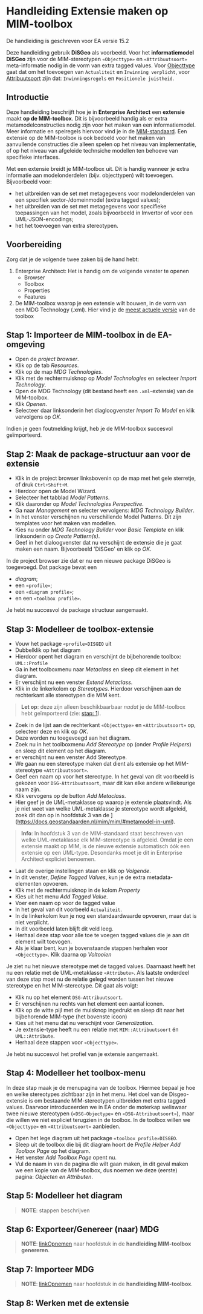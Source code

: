# Handleiding Extensie maken op MIM-toolbox

De handleiding is geschreven voor EA versie 15.2

Deze handleiding gebruik **DiSGeo** als voorbeeld. Voor het **informatiemodel DiSGeo** zijn voor de MIM-stereotypen `«Objecttype»` en `«Attribuutsoort»` meta-informatie nodig in de vorm van extra tagged values. Voor [Objecttype](https://geonovum.github.io/disgeo-imsor/modelleerprincipes/#specificatie-voor-objecttype) gaat dat om het toevoegen van `Actualiteit` en `Inwinning verplicht`, voor [Attribuutsoort](https://geonovum.github.io/disgeo-imsor/modelleerprincipes/#specificatie-voor-attribuutsoort) zijn dat: `Inwinningsregels` en `Positionele juistheid`.

## Introductie
Deze handleiding beschrijft hoe je in **Enterprise Architect** een **extensie** maakt **op de MIM-toolbox**. Dit is bijvoorbeeld handig als er extra metamodelconstructies nodig zijn voor het maken van een informatiemodel. Meer informatie en spelregels hiervoor vind je in de [MIM-standaard](https://docs.geostandaarden.nl/mim/mim/#een-eigen-extensie-op-het-metamodel). Een extensie op de MIM-toolbox is ook bedoeld voor het maken van aanvullende constructies die alleen spelen op het niveau van implementatie, of op het niveau van afgeleide technsiche modellen ten behoeve van specifieke interfaces.

Met een extensie breidt je MIM-toolbox uit. Dit is handig wanneer je extra informatie aan modelonderdelen (bijv. objecttypen) wilt toevoegen. Bijvoorbeeld voor:
 - het uitbreiden van de set met metagegevens voor modelonderdelen van een specifiek sector-/domeinmodel (extra tagged values);
 - het uitbreiden van de set met metagegevens voor specifieke toepassingen van het model, zoals bijvoorbeeld in Imvertor of voor een UML-JSON-encodings;
 - het het toevoegen van extra stereotypen.

## Voorbereiding

Zorg dat je de volgende twee zaken bij de hand hebt:
 1. Enterprise Architect: Het is handig om de volgende venster te openen
    - Browser
    - Toolbox
    - Properties
    - Features
 1. De MIM-toolbox waarop je een extensie wilt bouwen, in de vorm van een MDG Technology (.xml). Hier vind je de [meest actuele versie](https://register.geostandaarden.nl/informatiemodel/mim/1.1.1/) van de toolbox 

## Stap 1: Importeer de MIM-toolbox in de EA-omgeving
 - Open de _project browser_.
 - Klik op de tab _Resources_.
 - Klik op de map _MDG Technologies_.
 - Klik met de rechtermuisknop op _Model Technologies_ en selecteer _Import Technology_.
 - Open de MDG Technology (dit bestand heeft een `.xml`-extensie) van de MIM-toolbox.
 - Klik _Openen_.
 - Selecteer daar linksonderin het diagloogvenster _Import To Model_ en klik vervolgens op _OK_.

Indien je geen foutmelding krijgt, heb je de MIM-toolbox succesvol geïmporteerd.

## Stap 2: Maak de package-structuur aan voor de extensie

 - Klik in de project browser linksbovenin op de map met het gele sterretje, of druk `Ctrl+Shift+M`.
 - Hierdoor open de Model Wizard.
 - Selecteer het tabblad _Model Patterns_.
 - Klik daaronder op _Model Technologies Perspective_.
 - Ga naar _Management_ en selecter vervolgens: _MDG Technology Builder_.
 - In het venster verschijnen nu verschillende Model Patterns. Dit zijn templates voor het maken van modellen. 
 - Kies nu onder _MDG Technology Builder_ voor _Basic Template_ en klik linksonderin op _Create Pattern(s)_.
 - Geef in het dialoogvenster dat nu verschijnt de extensie die je gaat maken een naam. Bijvoorbeeld 'DiSGeo' en klik op _OK_.

In de project browser zie dat er nu een nieuwe package DiSGeo is toegevoegd. Dat package bevat een 
 - _diagram_;
 - een `«profile»`;
 - een `«diagram profile»`;
 - en een `«toolbox profile»`.

Je hebt nu succesvol de package structuur aangemaakt.

## Stap 3: Modelleer de toolbox-extensie

 - Vouw het package `«profile»DISGEO` uit
 - Dubbelklik op het diagram
 - Hierdoor opent het diagram en verschijnt de bijbehorende toolbox: `UML::Profile`
 - Ga in het toolboxmenu naar _Metaclass_ en sleep dit element in het diagram.
 - Er verschijnt nu een venster _Extend Metaclass_.
 - Klik in de linkerkolom op _Stereotypes_. Hierdoor verschijnen aan de rechterkant alle stereotypen die MIM kent. 

>**Let op**: deze zijn alleen beschikbaarbaar _nadat_ je de MIM-toolbox hebt geïmporteerd (zie: [stap: 1](#stap-1-importeer-de-mim-toolbox-in-de-ea-omgeving)).

 - Zoek in de lijst aan de rechterkant `«Objecttype»` en `«Attribuutsoort»` op, selecteer deze en klik op _OK_.
 - Deze worden nu toegevoegd aan het diagram.
 - Zoek nu in het toolboxmenu _Add Stereotype_ op (onder _Profile Helpers_) en sleep dit element op het diagram.
 - er verschijnt nu een venster Add Stereotype.
 - We gaan nu een stereotype maken dat dient als extensie op het MIM-stereotype `«Attribuutsoort»`.
 - Geef een naam op voor het stereotype. In het geval van dit voorbeeld is gekozen voor `DSG-Attribuutsoort`, maar dit kan elke andere willekeurige naam zijn.
 - Klik vervogens op de button _Add Metaclass_.
 - Hier geef je de UML-metaklasse op waarop je extensie plaatsvindt. Als je niet weet van welke UML-metaklasse je stereotype wordt afgeleid, zoek dit dan op in hoofdstuk 3 van de ](https://docs.geostandaarden.nl/mim/mim/#metamodel-in-uml).

 >**Info**: In hoofdstuk 3 van de MIM-standaard staat beschreven van welke UML-metaklasse elk MIM-stereotype is afgeleid. Omdat je een extensie maakt op MIM, is de nieuwe extensie automatisch óók een extensie op een UML-type. Desondanks moet je dit in Enterprise Architect expliciet benoemen.

 - Laat de overige instellingen staan en klik op _Volgende_.
 - In dit venster, _Define Tagged Values_, kun je de extra metadata-elementen opvoeren.
 - Klik met de rechtermuisknop in de kolom _Property_
 - Kies uit het menu _Add Tagged Value_.
 - Voer een naam op voor de tagged value
 - In het geval van dit voorbeeld `Actualiteit`.
 - In de linkerkolom kun je nog een standaardwaarde opvoeren, maar dat is niet verplicht.
 - In dit voorbeeld laten blijft dit veld leeg.
 - Herhaal deze stap voor alle toe te voegen tagged values die je aan dit element wilt toevogen.
 - Als je klaar bent, kun je bovenstaande stappen herhalen voor `«Objecttype»`. Klik daarna op _Voltooien_

Je ziet nu het nieuwe stereotype met de tagged values. Daarnaast heeft het nu een relatie met de UML-metaklasse `«Attribute»`. Als laatste onderdeel van deze stap moet nu de relatie gelegd worden tussen het nieuwe stereotype en het MIM-stereotype. Dit gaat als volgt:

 - Klik nu op het element `DSG-Attribuutsoort`.
 - Er verschijnen nu rechts van het element een aantal iconen.
 - Klik op de witte pijl met de muisknop ingedrukt en sleep dit naar het bijbehorende MIM-type (het bovenste icoon)
 - Kies uit het menu dat nu verschijnt voor _Generalization_.
 - Je extensie-type heeft nu een relatie met `MIM::Attribuutsoort` én `UML::Attribute`.
 - Herhaal deze stappen voor `«Objecttype»`.

Je hebt nu succesvol het profiel van je extensie aangemaakt.

## Stap 4: Modelleer het toolbox-menu
In deze stap maak je de menupagina van de toolbox. Hiermee bepaal je hoe en welke stereotypes zichtbaar zijn in het menu. Het doel van de Disgeo-extensie is om bestaande MIM-stereotypen uitbreiden met extra tagged values. Daarvoor introduceerden we in EA onder de moterkap weliswaar twee nieuwe stereotypen (`«DSG-Objectype»` en `«DSG-Attribuutsoort»`), maar die willen we niet expliciet terugzien in de toolbox. In de toolbox willen we `«Objecttype»` en `«Attribuutsoort»` aanbieden.

 - Open het lege diagram uit het package `«toolbox profile»DISGEO`.
 - Sleep uit de toolbox die bij dit diagram hoort de _Profile Helper_ _Add Toolbox Page_ op het diagram.
 - Het venster _Add Toolbox Page_ opent nu.
 - Vul de naam in van de pagina die wilt gaan maken, in dit geval maken we een kopie van de MIM-toolbox, dus noemen we deze (eerste) pagina: _Objecten en Attributen_.



## Stap 5: Modelleer het diagram

>**NOTE**: stappen beschrijven

## Stap 6: Exporteer/Genereer (naar) MDG

>**NOTE**: [linkOpnemen](www.example.com) naar hoofdstuk in de **handleiding MIM-toolbox genereren**.

## Stap 7: Importeer MDG

>**NOTE**: [linkOpnemen](www.example.com) naar hoofdstuk in de **handleiding MIM-toolbox**.

## Stap 8: Werken met de extensie